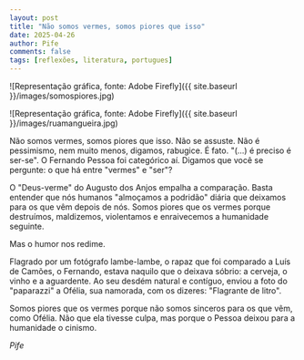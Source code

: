 ```yaml
---
layout: post
title: "Não somos vermes, somos piores que isso"
date: 2025-04-26
author: Pife
comments: false
tags: [reflexões, literatura, portugues]
---
```


![Representação gráfica, fonte: Adobe Firefly]({{ site.baseurl }}/images/somospiores.jpg)

![Representação gráfica, fonte: Adobe Firefly]({{ site.baseurl }}/images/ruamangueira.jpg)


Não somos vermes, somos piores que isso.
Não se assuste. 
Não é pessimismo, nem muito menos, digamos, rabugice. É fato.
"(...) é preciso é ser-se". O Fernando Pessoa foi categórico aí. 
Digamos que você se pergunte: o que há entre "vermes" e "ser"? 

O "Deus-verme" do Augusto dos Anjos empalha a comparação. Basta entender que nós humanos "almoçamos a podridão" diária que deixamos para os que vêm depois de nós.
Somos piores que os vermes porque destruímos, maldizemos, violentamos e enraivecemos a humanidade seguinte. 

Mas o humor nos redime.

Flagrado por um fotógrafo lambe-lambe, o rapaz que foi comparado a Luís de Camões, o Fernando, estava naquilo que o deixava sóbrio: a cerveja, o vinho e a aguardente. Ao seu desdém natural e contíguo, enviou a foto do "paparazzi" a Ofélia, sua namorada, com os dizeres: "Flagrante de litro". 

Somos piores que os vermes porque não somos sinceros para os que vêm, como Ofélia. Não que ela tivesse culpa, mas porque o Pessoa deixou para a humanidade o cinismo.

*Pife*
